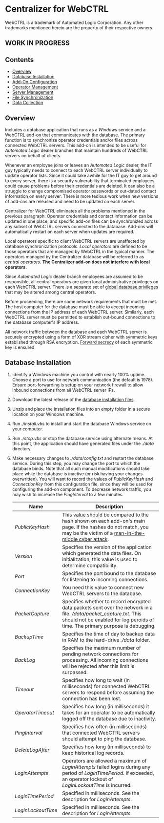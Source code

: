 # Centralizer for WebCTRL

WebCTRL is a trademark of Automated Logic Corporation.  Any other trademarks mentioned herein are the property of their respective owners.

## WORK IN PROGRESS

## Contents

- [Overview](#overview)
- [Database Installation](#database-installation)
- [Add-On Configuration](#add-on-configuration)
- [Operator Management](#operator-management)
- [Server Management](#server-management)
- [File Synchronization](#file-synchronization)
- [Data Collection](#data-collection)

## Overview

Includes a database application that runs as a *Windows* service and a WebCTRL add-on that communicates with the database. The primary function is to synchronize operator credentials and/or files across connected WebCTRL servers. This add-on is intended to be useful for *Automated Logic* dealer branches that maintain hundreds of WebCTRL servers on behalf of clients.

Whenever an employee joins or leaves an *Automated Logic* dealer, the IT guy typically needs to connect to each WebCTRL server individually to update operator lists. Since it could take awhile for the IT guy to get around to every server, there is a security vulnerability that terminated employees could cause problems before their credentials are deleted. It can also be a struggle to change compromised operator passwords or out-dated contact information on every server. There is more tedious work when new versions of add-ons are released and need to be updated on each server.

Centralizer for WebCTRL eliminates all the problems mentioned in the previous paragraph. Operator credentials and contact information can be updated in one place, and specific add-on files can be synchronized across any subset of WebCTRL servers connected to the database. Add-ons will automatically restart on each server when updates are required.

Local operators specific to client WebCTRL servers are unaffected by database synchronization protocols. *Local operators* are defined to be those operators that are managed by WebCTRL in the typical manner. The operators managed by the Centralizer database will be referred to as *central operators*. **The Centralizer add-on does not interfere with local operators.**

Since *Automated Logic* dealer branch employees are assumed to be responsible, all central operators are given local administrative privileges on each WebCTRL server. There is a separate set of [global database privileges](#TODO) that may be altered among central operators.

Before proceeding, there are some network requirements that must be met. The host computer for the database must be able to accept incoming connections from the IP address of each WebCTRL server. Similarly, each WebCTRL server must be permitted to establish out-bound connections to the database computer's IP address.

All network traffic between the database and each WebCTRL server is securely encrypted using a form of XOR stream cipher with symmetric keys established through RSA encryption. [Forward secrecy](https://en.wikipedia.org/wiki/Forward_secrecy) of each symmetric key is ensured.

## Database Installation

1. Identify a Windows machine you control with nearly 100% uptime. Choose a port to use for network communication (the default is 1978). Ensure port-forwarding is setup on your network firewall to allow inbound connections from all WebCTRL server IPs.

1. Download the latest release of the [database installation files](https://github.com/automatic-controls/centralizer-for-webctrl/releases/latest/download/Database.zip).

1. Unzip and place the installation files into an empty folder in a secure location on your Windows machine.

1. Run *./install.vbs* to install and start the database Windows service on your computer.

1. Run *./stop.vbs* or stop the database service using alternate means. At this point, the application should have generated files under the *./data* directory.

1. Make necessary changes to *./data/config.txt* and restart the database service. During this step, you may change the port to which the database binds. Note that all such manual modifications should take place while the database is inactive (or risk having your changes overwritten). You will want to record the values of *PublicKeyHash* and *ConnectionKey* from this configuration file, since they will be used for configuring the add-on component. To decrease network traffic, you may wish to increase the *PingInterval* to a few minutes.

   | Name | Description |
   | - | - |
   | *PublicKeyHash* | This value should be compared to the hash shown on each add-on's main page. If the hashes do not match, you may be the victim of a [man-in-the-middle cyber attack](https://en.wikipedia.org/wiki/Man-in-the-middle_attack). |
   | *Version* | Specifies the version of the application which generated the data files. On initialization, this value is used to determine compatibility. |
   | *Port* | Specifies the port bound to the database for listening to incoming connections. |
   | *ConnectionKey* | You need this value to connect new WebCTRL servers to the database. |
   | *PacketCapture* | Specifies whether to record encrypted data packets sent over the network in a file *./data/packet_capture.txt*. This should not be enabled for log peroids of time. The primary purpose is debugging.  |
   | *BackupTime* | Specifies the time of day to backup data in RAM to the hard-drive *./data* folder. |
   | *BackLog* | Specifies the maximum number of pending network connections for processing. All incoming connections will be rejected after this limit is surpassed. |
   | *Timeout* | Specifies how long to wait (in milliseconds) for connected WebCTRL servers to respond before assuming the connection has been lost. |
   | *OperatorTimeout* | Specifies how long (in milliseconds) it takes for an operator to be automatically logged off the database due to inactivity. |
   | *PingInterval* | Specifies how often (in milliseconds) that connected WebCTRL servers should attempt to ping the database. |
   | *DeleteLogAfter* | Specifies how long (in milliseconds) to keep historical log records. |
   | *LoginAttempts* | Operators are allowed a maximum of *LoginAttempts* failed logins during any period of *LoginTimePeriod*. If exceeded, an operator lockout of *LoginLockoutTime* is incurred. |
   | *LoginTimePeriod* | Specified in milliseconds. See the description for *LoginAttempts*. |
   | *LoginLockoutTime* | Specified in milliseconds. See the description for *LoginAttempts*. |